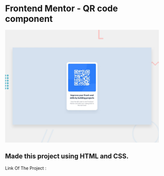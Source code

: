 # Frontend Mentor - QR code component

![Design preview for the QR code component coding challenge](./design/desktop-preview.jpg)

## Made this project using HTML and CSS.
Link Of The Project : 
